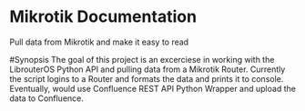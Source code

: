 # Mikrotik Documentation
Pull data from Mikrotik and make it easy to read

#Synopsis
The goal of this project is an excerciese in working with the LibrouterOS Python API and pulling data from a Mikrotik Router.
Currently the script logins to a Router and formats the data and prints it to console. Eventually, would use Confluence REST API Python Wrapper and upload the data to Confluence.
